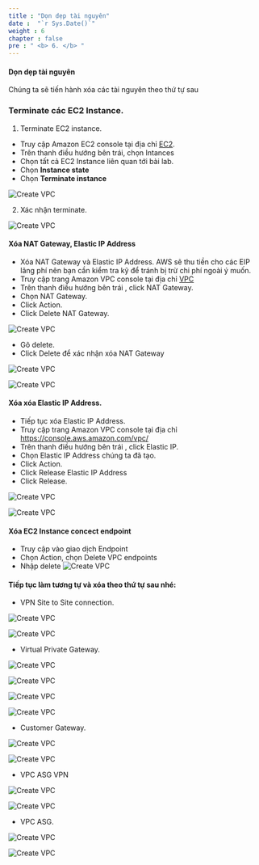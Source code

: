 ```yaml
---
title : "Dọn dẹp tài nguyên"
date :  "`r Sys.Date()`" 
weight : 6
chapter : false
pre : " <b> 6. </b> "
---
```

#### Dọn dẹp tài nguyên

Chúng ta sẽ tiến hành xóa các tài nguyên theo thứ tự sau

### Terminate các EC2 Instance.
1. Terminate EC2 instance.
- Truy cập Amazon EC2 console tại địa chỉ [EC2](https://console.aws.amazon.com/ec2/).
- Trên thanh điều hướng bên trái, chọn Intances
- Chọn tất cả EC2 Instance liên quan tới bài lab.
- Chọn **Instance state**
- Chọn **Terminate instance**

![Create VPC](/images/6-Clear-update/Clear-1.png?featherlight=false&width=60pc)

2. Xác nhận terminate.

![Create VPC](/images/6-Clear-update/Clear-2.png?featherlight=false&width=60pc)

#### Xóa NAT Gateway, Elastic IP Address 

- Xóa NAT Gateway và Elastic IP Address. AWS sẽ thu tiền cho các EIP lãng phí nên bạn cần kiểm tra kỹ để tránh bị trừ chi phí ngoài ý muốn.
- Truy cập trang Amazon VPC console tại địa chỉ [VPC](https://console.aws.amazon.com/vpc/)
- Trên thanh điều hướng bên trái , click NAT Gateway.
- Chọn NAT Gateway.
- Click Action.
- Click Delete NAT Gateway.

![Create VPC](/images/6-Clear-update/Clear-3.png?featherlight=false&width=60pc)

- Gõ delete.
- Click Delete để xác nhận xóa NAT Gateway

![Create VPC](/images/6-Clear-update/Clear-4.png?featherlight=false&width=60pc)

![Create VPC](/images/6-Clear-update/Clear-5.png?featherlight=false&width=60pc)

#### Xóa xóa Elastic IP Address.
- Tiếp tục xóa Elastic IP Address.
- Truy cập trang Amazon VPC console tại địa chỉ https://console.aws.amazon.com/vpc/
- Trên thanh điều hướng bên trái , click Elastic IP.
- Chọn Elastic IP Address chúng ta đã tạo.
- Click Action.
- Click Release Elastic IP Address
- Click Release.

![Create VPC](/images/6-Clear-update/Clear-6.png?featherlight=false&width=60pc)

![Create VPC](/images/6-Clear-update/Clear-7.png?featherlight=false&width=60pc)

#### Xóa EC2 Instance concect endpoint
- Truy cập vào giao dịch Endpoint
- Chọn Action, chọn Delete VPC endpoints
- Nhập delete
![Create VPC](/images/16/00020.png?featherlight=false&width=90pc)

#### Tiếp tục làm tương tự và xóa theo thứ tự sau nhé:
- VPN Site to Site connection.

![Create VPC](/images/6-Clear-update/Clear-8.png?featherlight=false&width=60pc)

![Create VPC](/images/6-Clear-update/Clear-9.png?featherlight=false&width=60pc)

- Virtual Private Gateway.
  
![Create VPC](/images/6-Clear-update/Clear-10.png?featherlight=false&width=60pc)

![Create VPC](/images/6-Clear-update/Clear-11.png?featherlight=false&width=60pc)

![Create VPC](/images/6-Clear-update/Clear-12.png?featherlight=false&width=60pc)

![Create VPC](/images/6-Clear-update/Clear-13.png?featherlight=false&width=60pc)

- Customer Gateway.

![Create VPC](/images/6-Clear-update/Clear-14.png?featherlight=false&width=60pc)

![Create VPC](/images/6-Clear-update/Clear-15.png?featherlight=false&width=60pc)

- VPC ASG VPN

![Create VPC](/images/6-Clear-update/Clear-16.png?featherlight=false&width=60pc)

![Create VPC](/images/6-Clear-update/Clear-17.png?featherlight=false&width=60pc)

- VPC ASG.

![Create VPC](/images/6-Clear-update/Clear-18.png?featherlight=false&width=60pc)

![Create VPC](/images/6-Clear-update/Clear-19.png?featherlight=false&width=60pc)
